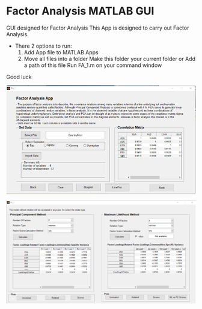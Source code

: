 # Factor Analysis MATLAB GUI
 GUI designed for Factor Analysis
This App is designed to carry out Factor Analysis.

- There 2 options to run:
  1. Add App file to MATLAB Apps
  2. Move all files into a folder
     Make this folder your current folder or
     Add a path of this file
     Run  FA_1.m on your command window

Good luck

![alt text](https://github.com/aslanismailgit/Factor-Analysis-MATLAB-GUI/blob/master/images/home.png)

![alt text](https://github.com/aslanismailgit/Factor-Analysis-MATLAB-GUI/blob/master/images/secondPage.png)
